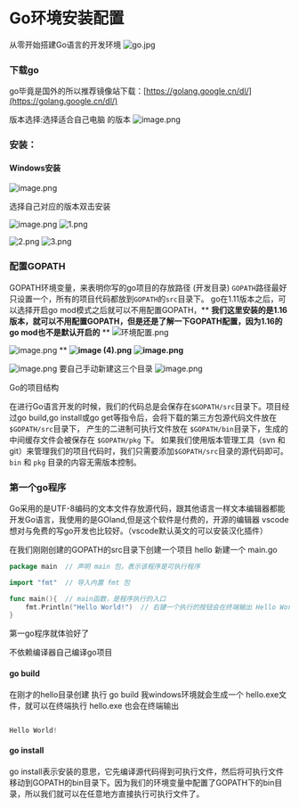 # Go环境安装配置
从零开始搭建Go语言的开发环境
![go.jpg](https://cdn.nlark.com/yuque/0/2021/jpeg/611698/1616400495178-c8803ac2-3f2d-485f-8d84-5aab8dbf3207.jpeg#align=left&display=inline&height=300&margin=%5Bobject%20Object%5D&name=go.jpg&originHeight=300&originWidth=531&size=10546&status=done&style=none&width=531)
### 下载go
go毕竟是国外的所以推荐镜像站下载：[https://golang.google.cn/dl/](https://golang.google.cn/dl/)


版本选择:选择适合自己电脑 的版本
![image.png](https://cdn.nlark.com/yuque/0/2021/png/611698/1616400607528-a4946233-b777-4546-bad5-36fb3f6165f2.png#align=left&display=inline&height=754&margin=%5Bobject%20Object%5D&name=image.png&originHeight=754&originWidth=1774&size=122521&status=done&style=none&width=1774)






### 安装：
#### Windows安装




![image.png](https://cdn.nlark.com/yuque/0/2021/png/611698/1616400745233-2a0b098c-85c5-45d0-bbdf-3c6ac1a826ba.png#align=left&display=inline&height=177&margin=%5Bobject%20Object%5D&name=image.png&originHeight=177&originWidth=310&size=4354&status=done&style=none&width=310)


选择自己对应的版本双击安装


![image.png](https://cdn.nlark.com/yuque/0/2021/png/611698/1616400823123-8809d483-f4b3-445d-bc05-dfe747380af0.png#align=left&display=inline&height=389&margin=%5Bobject%20Object%5D&name=image.png&originHeight=389&originWidth=499&size=26602&status=done&style=none&width=499)
![1.png](https://cdn.nlark.com/yuque/0/2021/png/611698/1616401334152-2e7e9620-db02-4b67-a4be-e06e2b5b4ccf.png#align=left&display=inline&height=389&margin=%5Bobject%20Object%5D&name=1.png&originHeight=389&originWidth=499&size=15778&status=done&style=none&width=499)


![2.png](https://cdn.nlark.com/yuque/0/2021/png/611698/1616401340198-d4218aac-9157-4183-8323-74b6a0f26b29.png#align=left&display=inline&height=389&margin=%5Bobject%20Object%5D&name=2.png&originHeight=389&originWidth=499&size=15027&status=done&style=none&width=499)
![3.png](https://cdn.nlark.com/yuque/0/2021/png/611698/1616401346122-5fe45b43-47da-4fc1-95b2-81f61f7fe600.png#align=left&display=inline&height=389&margin=%5Bobject%20Object%5D&name=3.png&originHeight=389&originWidth=499&size=17742&status=done&style=none&width=499)


### 配置GOPATH


GOPATH环境变量，来表明你写的go项目的存放路径 (开发目录)
`GOPATH`路径最好只设置一个，所有的项目代码都放到`GOPATH`的`src`目录下。
go在1.11版本之后，可以选择开启go mod模式之后就可以不用配置GOPATH，**
**我们这里安装的是1.16版本，就可以不用配置GOPATH，但是还是了解一下GOPATH配置，因为1.16的go mod也不是默认开启的**
**
![环境配置.png](https://cdn.nlark.com/yuque/0/2021/png/611698/1616402122020-54a00705-daaf-42f9-be5e-e4b52d0e6a8d.png#align=left&display=inline&height=737&margin=%5Bobject%20Object%5D&name=%E7%8E%AF%E5%A2%83%E9%85%8D%E7%BD%AE.png&originHeight=737&originWidth=503&size=54851&status=done&style=none&width=503)


![image.png](https://cdn.nlark.com/yuque/0/2021/png/611698/1616402153791-423a8f66-3147-4549-9e6e-5230a91873fe.png#align=left&display=inline&height=641&margin=%5Bobject%20Object%5D&name=image.png&originHeight=641&originWidth=1139&size=65004&status=done&style=none&width=1139)
**
**![image (4).png](https://cdn.nlark.com/yuque/0/2021/png/611698/1616404278484-528bbc48-0a23-4ccc-8159-b4eb8727753c.png#align=left&display=inline&height=605&margin=%5Bobject%20Object%5D&name=image%20%284%29.png&originHeight=605&originWidth=493&size=29295&status=done&style=none&width=493)**
**![image.png](https://cdn.nlark.com/yuque/0/2021/png/611698/1616402256148-5607574b-156b-4f97-a63b-9ca323836da4.png#align=left&display=inline&height=666&margin=%5Bobject%20Object%5D&name=image.png&originHeight=666&originWidth=632&size=41607&status=done&style=none&width=632)**




![image.png](https://cdn.nlark.com/yuque/0/2021/png/611698/1616402349455-6d81bbf1-7c8b-4033-83e3-f633d78da505.png#align=left&display=inline&height=666&margin=%5Bobject%20Object%5D&name=image.png&originHeight=666&originWidth=632&size=50523&status=done&style=none&width=632)
要自己手动新建这三个目录
![image.png](https://cdn.nlark.com/yuque/0/2021/png/611698/1616402525713-a975390a-7738-42b7-a753-e10bd1b915a4.png#align=left&display=inline&height=510&margin=%5Bobject%20Object%5D&name=image.png&originHeight=510&originWidth=1139&size=53827&status=done&style=none&width=1139)




Go的项目结构


在进行Go语言开发的时候，我们的代码总是会保存在`$GOPATH/src`目录下。项目经过go build,go install或go get等指令后，会将下载的第三方包源代码文件放在`$GOPATH/src`目录下， 产生的二进制可执行文件放在 `$GOPATH/bin`目录下，生成的中间缓存文件会被保存在 `$GOPATH/pkg` 下。
如果我们使用版本管理工具（svn 和 git）来管理我们的项目代码时，我们只需要添加`$GOPATH/src`目录的源代码即可。`bin` 和 `pkg` 目录的内容无需版本控制。




### 
### 第一个go程序


Go采用的是UTF-8编码的文本文件存放源代码，跟其他语言一样文本编辑器都能开发Go语言，我使用的是GOland,但是这个软件是付费的，开源的编辑器 vscode想对与免费的写go开发也比较好。（vscode默认英文的可以安装汉化插件）

在我们刚刚创建的GOPATH的src目录下创建一个项目 hello  新建一个 main.go
```go
package main  // 声明 main 包，表示该程序是可执行程序

import "fmt"  // 导入内置 fmt 包

func main(){  // main函数，是程序执行的入口
	fmt.Println("Hello World!")  // 右键一个执行的按钮会在终端输出 Hello World!
}
```
第一go程序就体验好了


不依赖编译器自己编译go项目


#### go build
在刚才的hello目录创建 执行 go build 我windows环境就会生成一个 hello.exe文件，就可以在终端执行 hello.exe 也会在终端输出 
```go

Hello World!
```


#### go install 


go install表示安装的意思，它先编译源代码得到可执行文件，然后将可执行文件移动到GOPATH的bin目录下。因为我们的环境变量中配置了GOPATH下的bin目录，所以我们就可以在任意地方直接执行可执行文件了。
















































































































